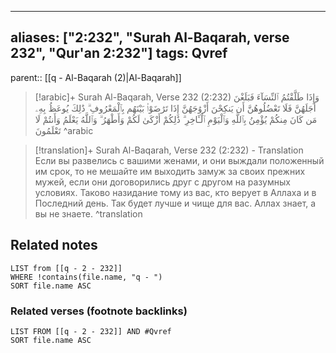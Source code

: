 
---
aliases: ["2:232", "Surah Al-Baqarah, verse 232", "Qur'an 2:232"]
tags: Qvref
---

parent:: [[q - Al-Baqarah (2)|Al-Baqarah]]

> [!arabic]+ Surah Al-Baqarah, Verse 232 (2:232)
> <span class="quran-arabic">وَإِذَا طَلَّقْتُمُ ٱلنِّسَآءَ فَبَلَغْنَ أَجَلَهُنَّ فَلَا تَعْضُلُوهُنَّ أَن يَنكِحْنَ أَزْوَٰجَهُنَّ إِذَا تَرَٰضَوْا۟ بَيْنَهُم بِٱلْمَعْرُوفِ ۗ ذَٰلِكَ يُوعَظُ بِهِۦ مَن كَانَ مِنكُمْ يُؤْمِنُ بِٱللَّهِ وَٱلْيَوْمِ ٱلْـَٔاخِرِ ۗ ذَٰلِكُمْ أَزْكَىٰ لَكُمْ وَأَطْهَرُ ۗ وَٱللَّهُ يَعْلَمُ وَأَنتُمْ لَا تَعْلَمُونَ</span>
^arabic

> [!translation]+ Surah Al-Baqarah, Verse 232 (2:232) - Translation
> Если вы развелись с вашими женами, и они выждали положенный им срок, то не мешайте им выходить замуж за своих прежних мужей, если они договорились друг с другом на разумных условиях. Таково назидание тому из вас, кто верует в Аллаха и в Последний день. Так будет лучше и чище для вас. Аллах знает, а вы не знаете.
^translation



## Related notes
```dataview
LIST from [[q - 2 - 232]]
WHERE !contains(file.name, "q - ")
SORT file.name ASC
```

### Related verses (footnote backlinks)
```dataview
LIST FROM [[q - 2 - 232]] AND #Qvref
SORT file.name ASC
```

